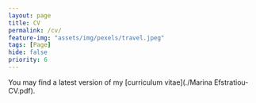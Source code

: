 ```yaml
---
layout: page
title: CV
permalink: /cv/
feature-img: "assets/img/pexels/travel.jpeg"
tags: [Page]
hide: false
priority: 6
---
```


You may find a latest version of my [curriculum vitae](./Marina Efstratiou-CV.pdf).

